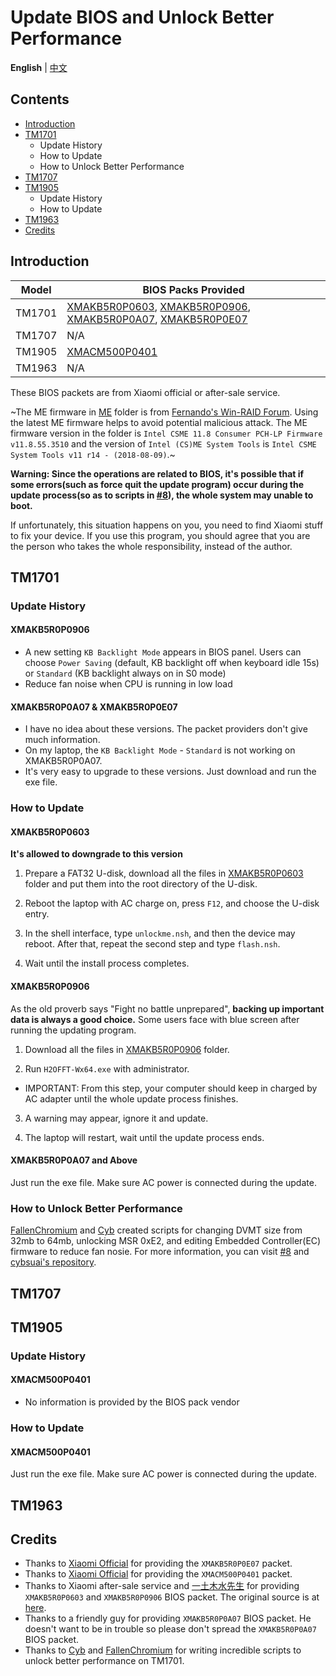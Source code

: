 # Update BIOS and Unlock Better Performance

**English** | [中文](README_CN.md)

## Contents

- [Introduction](#introduction)
- [TM1701](#tm1701)
  - Update History
  - How to Update
  - How to Unlock Better Performance
- [TM1707](#tm1707)
- [TM1905](#tm1905)
  - Update History
  - How to Update
- [TM1963](#tm1963)
- [Credits](#credits)


## Introduction

| Model | BIOS Packs Provided |
| ------ | ---------- |
| TM1701 | [XMAKB5R0P0603](TM1701/XMAKB5R0P0603), [XMAKB5R0P0906](TM1701/XMAKB5R0P0906), [XMAKB5R0P0A07](TM1701/XMAKB5R0P0A07.exe), [XMAKB5R0P0E07](TM1701/XMAKB5R0P0E07.exe) |
| TM1707 | N/A |
| TM1905 | [XMACM500P0401](TM1905/XMACM500P0401.exe) |
| TM1963 | N/A |

These BIOS packets are from Xiaomi official or after-sale service.

~The ME firmware in [ME](ME) folder is from [Fernando's Win-RAID Forum](https://www.win-raid.com/t596f39-Intel-Management-Engine-Drivers-Firmware-amp-System-Tools.html). Using the latest ME firmware helps to avoid potential malicious attack. The ME firmware version in the folder is `Intel CSME 11.8 Consumer PCH-LP Firmware v11.8.55.3510` and the version of `Intel (CS)ME System Tools` is `Intel CSME System Tools v11 r14 - (2018-08-09)`.~

**Warning: Since the operations are related to BIOS, it's possible that if some errors(such as force quit the update program) occur during the update process(so as to scripts in [#8](https://github.com/stevezhengshiqi/XiaoMi-Pro/issues/8)), the whole system may unable to boot.**

If unfortunately, this situation happens on you, you need to find Xiaomi stuff to fix your device. If you use this program, you should agree that you are the person who takes the whole responsibility, instead of the author.


## TM1701

### Update History

#### XMAKB5R0P0906

- A new setting `KB Backlight Mode` appears in BIOS panel. Users can choose `Power Saving` (default, KB backlight off when keyboard idle 15s) or `Standard` (KB backlight always on in S0 mode)
- Reduce fan noise when CPU is running in low load

#### XMAKB5R0P0A07 & XMAKB5R0P0E07

- I have no idea about these versions. The packet providers don't give much information.
- On my laptop, the `KB Backlight Mode` - `Standard` is not working on XMAKB5R0P0A07.
- It's very easy to upgrade to these versions. Just download and run the exe file.


### How to Update

#### XMAKB5R0P0603

**It's allowed to downgrade to this version**

1. Prepare a FAT32 U-disk, download all the files in [XMAKB5R0P0603](TM1701/XMAKB5R0P0603) folder and put them into the root directory of the U-disk.

2. Reboot the laptop with AC charge on, press `F12`, and choose the U-disk entry.

3. In the shell interface, type `unlockme.nsh`, and then the device may reboot. After that, repeat the second step and type `flash.nsh`.

4. Wait until the install process completes.

#### XMAKB5R0P0906

 As the old proverb says "Fight no battle unprepared", **backing up important data is always a good choice.** Some users face with blue screen after running the updating program.

1. Download all the files in [XMAKB5R0P0906](TM1701/XMAKB5R0P0906) folder.

2. Run `H2OFFT-Wx64.exe` with administrator.
  - IMPORTANT: From this step, your computer should keep in charged by AC adapter until the whole update process finishes.

3. A warning may appear, ignore it and update.

4. The laptop will restart, wait until the update process ends.

#### XMAKB5R0P0A07 and Above

Just run the exe file. Make sure AC power is connected during the update.


### How to Unlock Better Performance

[FallenChromium](https://github.com/FallenChromium) and [Cyb](http://4pda.ru/forum/index.php?showuser=914121) created scripts for changing DVMT size from 32mb to 64mb, unlocking MSR 0xE2, and editing Embedded Controller(EC) firmware to reduce fan nosie. For more information, you can visit [#8](https://github.com/stevezhengshiqi/XiaoMi-Pro/issues/8) and [cybsuai's repository](https://github.com/cybsuai/Mi-Notebook-Pro-tweaks).


## TM1707


## TM1905

### Update History

#### XMACM500P0401

- No information is provided by the BIOS pack vendor


### How to Update

#### XMACM500P0401

Just run the exe file. Make sure AC power is connected during the update.


## TM1963


## Credits

- Thanks to [Xiaomi Official](https://www.mi.com/service/bijiben/drivers/15) for providing the `XMAKB5R0P0E07` packet.
- Thanks to [Xiaomi Official](https://www.mi.com/service/bijiben/drivers/A10) for providing the `XMACM500P0401` packet.
- Thanks to Xiaomi after-sale service and [一土木水先生](http://bbs.xiaomi.cn/u-detail-1242799508) for providing `XMAKB5R0P0603` and `XMAKB5R0P0906` BIOS packet. The original source is at [here](http://bbs.xiaomi.cn/t-36660609-1).
- Thanks to a friendly guy for providing `XMAKB5R0P0A07` BIOS packet. He doesn't want to be in trouble so please don't spread the `XMAKB5R0P0A07` BIOS packet.
- Thanks to [Cyb](http://4pda.ru/forum/index.php?showuser=914121) and [FallenChromium](https://github.com/FallenChromium) for writing incredible scripts to unlock better performance on TM1701.

